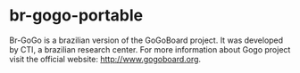 br-gogo-portable
================

Br-GoGo is a brazilian version of the GoGoBoard project. It was developed by CTI, a brazilian research center. For more information about Gogo project visit the official website: http://www.gogoboard.org.
